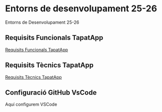 # Entorns de desenvolupament 25-26
Entorns de Desenvolupament 25-26

## Requisits Funcionals TapatApp

[Requisits Funcionals TapatApp](requisitsFuncTapatApp.md)

## Requisits Tècnics TapatApp

[Requisits Tècnics TapatApp](requisitsTecTapatApp.md)


## Configuració GitHub VsCode

Aquí configurem VSCode